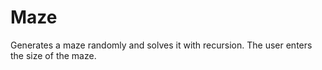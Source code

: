 # Maze
Generates a maze randomly and solves it with recursion. The user enters the size of the maze.
